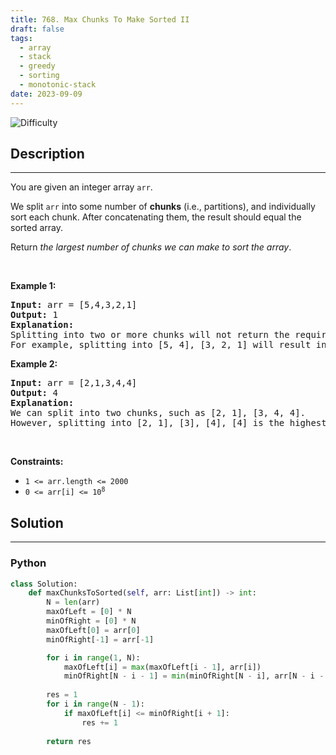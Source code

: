 ```yaml
---
title: 768. Max Chunks To Make Sorted II
draft: false
tags: 
  - array
  - stack
  - greedy
  - sorting
  - monotonic-stack
date: 2023-09-09
---
```


![Difficulty](https://img.shields.io/badge/Difficulty-Hard-blue.svg)

## Description

---
<p>You are given an integer array <code>arr</code>.</p>

<p>We split <code>arr</code> into some number of <strong>chunks</strong> (i.e., partitions), and individually sort each chunk. After concatenating them, the result should equal the sorted array.</p>

<p>Return <em>the largest number of chunks we can make to sort the array</em>.</p>

<p>&nbsp;</p>
<p><strong class="example">Example 1:</strong></p>

<pre>
<strong>Input:</strong> arr = [5,4,3,2,1]
<strong>Output:</strong> 1
<strong>Explanation:</strong>
Splitting into two or more chunks will not return the required result.
For example, splitting into [5, 4], [3, 2, 1] will result in [4, 5, 1, 2, 3], which isn&#39;t sorted.
</pre>

<p><strong class="example">Example 2:</strong></p>

<pre>
<strong>Input:</strong> arr = [2,1,3,4,4]
<strong>Output:</strong> 4
<strong>Explanation:</strong>
We can split into two chunks, such as [2, 1], [3, 4, 4].
However, splitting into [2, 1], [3], [4], [4] is the highest number of chunks possible.
</pre>

<p>&nbsp;</p>
<p><strong>Constraints:</strong></p>

<ul>
	<li><code>1 &lt;= arr.length &lt;= 2000</code></li>
	<li><code>0 &lt;= arr[i] &lt;= 10<sup>8</sup></code></li>
</ul>


## Solution

---
### Python
``` py title='max-chunks-to-make-sorted-ii'
class Solution:
    def maxChunksToSorted(self, arr: List[int]) -> int:
        N = len(arr)
        maxOfLeft = [0] * N
        minOfRight = [0] * N
        maxOfLeft[0] = arr[0]
        minOfRight[-1] = arr[-1]

        for i in range(1, N):
            maxOfLeft[i] = max(maxOfLeft[i - 1], arr[i])
            minOfRight[N - i - 1] = min(minOfRight[N - i], arr[N - i - 1])
        
        res = 1
        for i in range(N - 1):
            if maxOfLeft[i] <= minOfRight[i + 1]:
                res += 1
        
        return res


```

